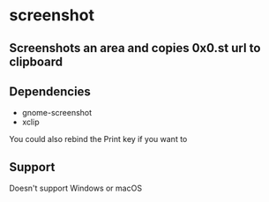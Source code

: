# screenshot
## Screenshots an area and copies 0x0.st url to clipboard

## Dependencies
- gnome-screenshot
- xclip

You could also rebind the Print key if you want to

## Support
Doesn't support Windows or macOS
